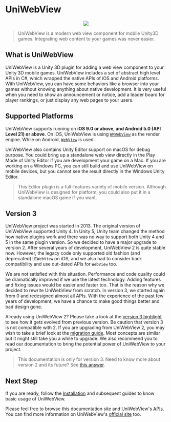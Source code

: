 # UniWebView

<center>
<img src="images/logo.png" data-rjs="2" />
</center>

> UniWebView is a modern web view component for mobile Unity3D games. Integrating web content to your games was never easier.

## What is UniWebView

UniWebView is a Unity 3D plugin for adding a web view component to your Unity 3D mobile games. UniWebView includes a set of abstract high level APIs in C#, which wrapped the native APIs of iOS and Android platforms. With UniWebView, you can have some behaviors like a browser into your games without knowing anything about native development. It is very useful when you need to show an announcement or notice, add a leader board for player rankings, or just display any web pages to your users.

## Supported Platforms

UniWebView supports running on **iOS 9.0 or above, and Android 5.0 (API Level 21) or above**. On iOS, UniWebView is using [`WKWebView`](https://developer.apple.com/reference/webkit/wkwebview) as the render engine. While on Android, [`WebView`](https://developer.android.com/reference/android/webkit/WebView.html) is used.

UniWebView also contains Unity Editor support on macOS for debug purpose. You could bring up a standalone web view directly in the Play Mode of Unity Editor if you are development your game on a Mac. If you are working on a Windows PC, you can still build and use UniWebView on mobile devices, but you cannot see the result directly in the Windows Unity Editor.

> This Editor plugin is a full-features variety of mobile version. Although UniWebView is designed for platform, you could also put it in a standalone macOS game if you want.

## Version 3

UniWebView project was started in 2013. The original version of UniWebView supported Unity 4. In Unity 5, Unity team changed the method how native plugins work and there was no way to support both Unity 4 and 5 in the same plugin version. So we decided to have a major upgrade to version 2. After several years of development, UniWebView 2 is quite stable now. However, the legacy code only supported old fashion (and deprecated) `UIWebView` on iOS, and we also had to consider back compatibility and use out-dated APIs for `WebView` too. 

We are not satisfied with this situation. Performance and code quality could be dramatically improved if we use the latest technology. Adding features and fixing issues would be easier and faster too. That is the reason why we decided to rewrite UniWebView from scratch. In version 3, we started again from 0 and redesigned almost all APIs. With the experience of the past few years of development, we have a chance to make good things better and bad design gone.

Already using UniWebView 2? Please take a look at the [version 3 highlight](version-highlight) to see how it gets evolved from previous version. Be caution that version 3 is not compatible with 2. If you are upgrading from UniWebView 2, you may wish to take a brief look at the [migration guide](migration-guide). Most concepts are similar but it might still take you a while to upgrade. We also recommend you to read our documentation to bring the potential power of UniWebView to your project.

> This documentation is only for version 3. Need to know more about version 2 and its future? See [this answer](/archived/3.3/faq?id=what-about-uniwebview-2).

## Next Step

If you are ready, follow the [Installation](/archived/3.3/installation) and subsequent guides to know basic usage of UniWebView.

Please feel free to browse this documentation site and UniWebView's [APIs](/archived/3.3/api/overview). You can find more information on UniWebView's [official site](https://uniwebview.com) too.
